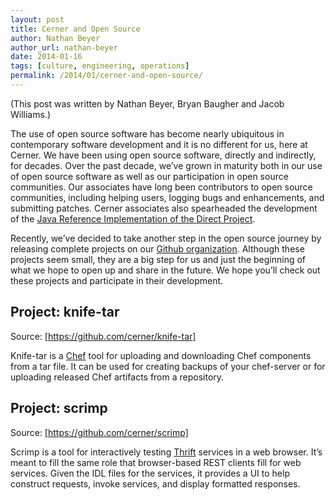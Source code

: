 ```yaml
---
layout: post
title: Cerner and Open Source
author: Nathan Beyer
author_url: nathan-beyer
date: 2014-01-16
tags: [culture, engineering, operations]
permalink: /2014/01/cerner-and-open-source/
---
```


(This post was written by Nathan Beyer, Bryan Baugher and Jacob Williams.)

The use of open source software has become nearly ubiquitous in contemporary software development and it is no different for us, here at Cerner. We have been using open source software, directly and indirectly, for decades. Over the past decade, we’ve grown in maturity both in our use of open source software as well as our participation in open source communities. Our associates have long been contributors to open source communities, including helping users, logging bugs and enhancements, and submitting patches. Cerner associates also spearheaded the development of the [Java Reference Implementation of the Direct Project](http://wiki.directproject.org/Java+Reference+Implementation).

Recently, we’ve decided to take another step in the open source journey by releasing complete projects on our [Github organization](https://github.com/cerner). Although these projects seem small, they are a big step for us and just the beginning of what we hope to open up and share in the future. We hope you’ll check out these projects and participate in their development.

## Project: knife-tar

Source: [https://github.com/cerner/knife-tar]

Knife-tar is a [Chef](http://www.getchef.com/chef/) tool for uploading and downloading Chef components from a tar file. It can be used for creating backups of your chef-server or for uploading released Chef artifacts from a repository.

## Project: scrimp

Source: [https://github.com/cerner/scrimp]

Scrimp is a tool for interactively testing [Thrift](http://thrift.apache.org/) services in a web browser. It’s meant to fill the same role that browser-based REST clients fill for web services. Given the IDL files for the services, it provides a UI to help construct requests, invoke services, and display formatted responses.
